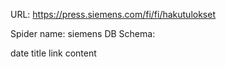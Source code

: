 URL: https://press.siemens.com/fi/fi/hakutulokset

Spider name: siemens
DB Schema:

date
title
link
content
